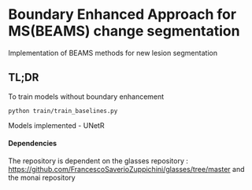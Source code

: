# Boundary Enhanced Approach for MS(BEAMS) change segmentation
Implementation of BEAMS methods for new lesion segmentation

## TL;DR

To train models without boundary enhancement
```
python train/train_baselines.py 
```
Models implemented - UNetR

#### Dependencies
The repository is dependent on the glasses repository : https://github.com/FrancescoSaverioZuppichini/glasses/tree/master
and the monai repository
